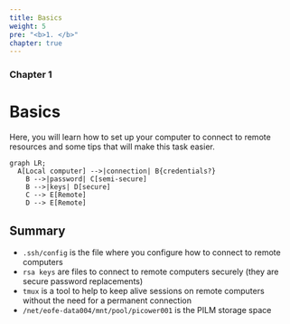 ```yaml
---
title: Basics
weight: 5
pre: "<b>1. </b>"
chapter: true
---
```


### Chapter 1

# Basics

Here, you will learn how to set up your computer to connect to remote resources and some tips that will make this task easier.

```mermaid
graph LR;
  A[Local computer] -->|connection| B{credentials?}
    B -->|password| C[semi-secure]
    B -->|keys| D[secure]
    C --> E[Remote]
    D --> E[Remote]
```

## Summary

- `.ssh/config` is the file where you configure how to connect to remote computers
- `rsa keys` are files to connect to remote computers securely (they are secure password replacements)
- `tmux` is a tool to help to keep alive sessions on remote computers without the need for a permanent connection
- `/net/eofe-data004/mnt/pool/picower001` is the PILM storage space
